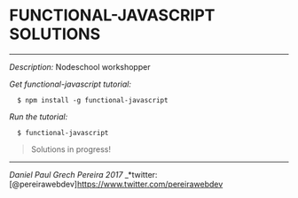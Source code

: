 # FUNCTIONAL-JAVASCRIPT SOLUTIONS
---

_Description:_  Nodeschool workshopper

*Get functional-javascript tutorial:*
```
  $ npm install -g functional-javascript
```


*Run the tutorial:*
```
  $ functional-javascript
``` 

> Solutions in progress!

---

_*Daniel Paul Grech Pereira 2017*_
_*twitter: [@pereirawebdev]<https://www.twitter.com/pereirawebdev>
